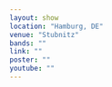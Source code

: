 ```yaml
---
layout: show
location: "Hamburg, DE"
venue: "Stubnitz"
bands: ""
link: ""
poster: ""
youtube: ""
---
```



